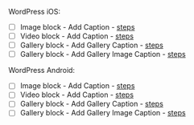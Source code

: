 WordPress iOS:

- [ ] Image block - Add Caption - [steps](https://github.com/wordpress-mobile/test-cases/blob/master/test-cases/gutenberg/image.md#tc003)
- [ ] Video block - Add Caption - [steps](https://github.com/wordpress-mobile/test-cases/blob/master/test-cases/gutenberg/video.md#tc003)
- [ ] Gallery block - Add Gallery Caption - [steps](https://github.com/wordpress-mobile/test-cases/blob/master/test-cases/gutenberg/gallery.md#tc001)
- [ ] Gallery block - Add Gallery Image Caption - [steps](https://github.com/wordpress-mobile/test-cases/blob/master/test-cases/gutenberg/gallery.md#tc002)

WordPress Android:

- [ ] Image block - Add Caption - [steps](https://github.com/wordpress-mobile/test-cases/blob/master/test-cases/gutenberg/image.md#tc003)
- [ ] Video block - Add Caption - [steps](https://github.com/wordpress-mobile/test-cases/blob/master/test-cases/gutenberg/video.md#tc003)
- [ ] Gallery block - Add Gallery Caption - [steps](https://github.com/wordpress-mobile/test-cases/blob/master/test-cases/gutenberg/gallery.md#tc001)
- [ ] Gallery block - Add Gallery Image Caption - [steps](https://github.com/wordpress-mobile/test-cases/blob/master/test-cases/gutenberg/gallery.md#tc002)